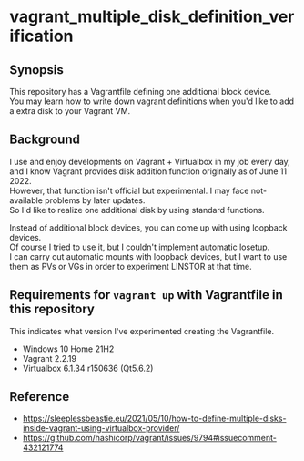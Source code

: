 # vagrant_multiple_disk_definition_verification

## Synopsis

This repository has a Vagrantfile defining one additional block device.  
You may learn how to write down vagrant definitions when you'd like to add a extra disk to your Vagrant VM.

## Background

I use and enjoy developments on Vagrant + Virtualbox in my job every day, and I know Vagrant provides disk addition function originally as of June 11 2022.  
However, that function isn't official but experimental. I may face not-available problems by later updates.  
So I'd like to realize one additional disk by using standard functions.

Instead of additional block devices, you can come up with using loopback devices.  
Of course I tried to use it, but I couldn't implement automatic losetup.  
I can carry out automatic mounts with loopback devices, but I want to use them as PVs or VGs in order to experiment LINSTOR at that time.

## Requirements for `vagrant up` with Vagrantfile in this repository

This indicates what version I've experimented creating the Vagrantfile.

- Windows 10 Home 21H2
- Vagrant 2.2.19
- Virtualbox 6.1.34 r150636 (Qt5.6.2)

## Reference

- https://sleeplessbeastie.eu/2021/05/10/how-to-define-multiple-disks-inside-vagrant-using-virtualbox-provider/
- https://github.com/hashicorp/vagrant/issues/9794#issuecomment-432121774
